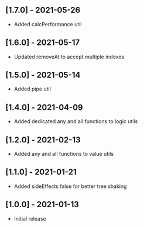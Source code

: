 ## [1.7.0] - 2021-05-26
- Added calcPerformance util

## [1.6.0] - 2021-05-17
- Updated removeAt to accept multiple indexes

## [1.5.0] - 2021-05-14
- Added pipe util

## [1.4.0] - 2021-04-09
- Added dedicated any and all functions to logic utils

## [1.2.0] - 2021-02-13
- Added any and all functions to value utils

## [1.1.0] - 2021-01-21
- Added sideEffects false for better tree shaking

## [1.0.0] - 2021-01-13
- Initial release